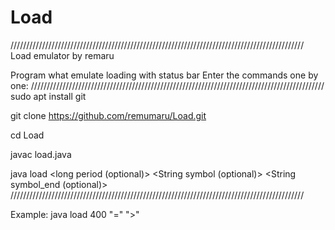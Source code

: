 # Load
/////////////////////////////////////////////////////////////////////////////////////////////
Load emulator by remaru

Program what emulate loading with status bar
Enter the commands one by one:
/////////////////////////////////////////////////////////////////////////////////////////////
sudo apt install git

git clone https://github.com/remumaru/Load.git

cd Load

javac load.java

java load <long period (optional)> <String symbol (optional)> <String symbol_end (optional)>
/////////////////////////////////////////////////////////////////////////////////////////////

Example: java load 400 "=" ">" 

